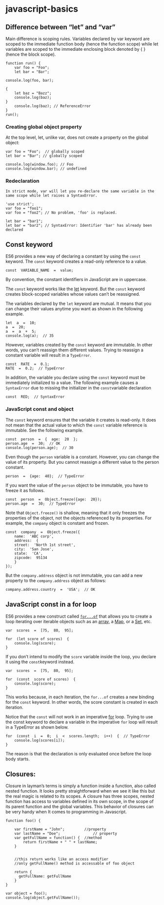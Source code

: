 
# javascript-basics


## Difference between “let” and “var”
Main difference is scoping rules. Variables declared by var keyword are scoped to the immediate function body (hence the function scope) while let variables are scoped to the immediate enclosing block denoted by { } (hence the block scope).
	
	function run() {
  		var foo = "Foo";
  		let bar = "Bar";
	
	console.log(foo, bar);
  	
  	{
    	let baz = "Bazz";
    	console.log(baz);
  	}
  		console.log(baz); // ReferenceError
	}
	run();
	

### Creating global object property

At the top level, let, unlike var, does not create a property on the global object:

	var foo = "Foo";  // globally scoped
	let bar = "Bar"; // globally scoped

	console.log(window.foo); // Foo
	console.log(window.bar); // undefined
	
### Redeclaration

	In strict mode, var will let you re-declare the same variable in the same scope while let raises a SyntaxError.

	'use strict';
	var foo = "foo1";
	var foo = "foo2"; // No problem, 'foo' is replaced.

	let bar = "bar1";
	let bar = "bar2"; // SyntaxError: Identifier 'bar' has already been declared

## Const keyword

ES6 provides a new way of declaring a constant by using the  `const`  keyword. The  `const`  keyword creates a read-only reference to a value.

	const  VARIABLE_NAME  =  value;

By convention, the constant identifiers in JavaScript are in uppercase.

The  `const`  keyword works like the  [let](http://www.javascripttutorial.net/es6/javascript-let/)  keyword. But the  `const`  keyword creates block-scoped variables whose values can’t be reassigned.

The variables declared by the  `let`  keyword are mutual. It means that you can change their values anytime you want as shown in the following example.
	
	let  a  =  10;
	a  =  20;
	a  =  a  +  5;
	console.log(a);  // 35

However, variables created by the  `const`  keyword are immutable. In other words, you can’t reassign them different values. Trying to reassign a constant variable will result in a  `TypeError`.

	const  RATE  =  0.1;
	RATE  =  0.2;  // TypeError

In addition, the variable you declare using the  `const`  keyword must be immediately initialized to a value. The following example causes a  `SyntaxError`  due to missing the initializer in the  `const`variable declaration

	const  RED;  // SyntaxError

### JavaScript const and object

The  `const`  keyword ensures that the variable it creates is read-only. It does not mean that the actual value to which the  `const`  variable reference is immutable. See the following example.
	
	const  person  =  {  age:  20  };
	person.age  =  30;  // OK
	console.log(person.age);  // 30

Even though the  `person`  variable is a constant. However, you can change the value of its property. But you cannot reassign a different value to the person constant.

	person  =  {age:  40};  // TypeError

If you want the value of the `person`  object to be immutable, you have to freeze it as follows.

	const  person  =  Object.freeze({age:  20});
	person.age  =  30;  // TypeError

Note that  `Object.freeze()`  is shallow, meaning that it only freezes the properties of the object, not the objects referenced by its properties. For example, the  `company` object is constant and frozen.

	const  company  =  Object.freeze({
		name:  'ABC corp',
		address:  {
		street:  'North 1st street',
		city:  'San Jose',
		state:  'CA',
		zipcode:  95134
		}
	});

But the  `company.address`  object is not immutable, you can add a new property to the  `company.address`  object as follows:

	company.address.country  =  'USA';  // OK	

## JavaScript const in a for loop

ES6 provides a new construct called  [`for...of`](http://www.javascripttutorial.net/es6/javascript-for-of/)  that allows you to create a loop iterating over iterable objects such as an [array](http://www.javascripttutorial.net/javascript-array/), a  [Map](http://www.javascripttutorial.net/es6/javascript-map/), or a  [Set](http://www.javascripttutorial.net/es6/javascript-set/), etc.

	var  scores  =  [75,  80,  95];

	for  (let score of scores)  {
		console.log(score);
	}

If you don’t intend to modify the  `score`  variable inside the loop, you declare it using the  `const`keyword instead.

	var  scores  =  [75,  80,  95];

	for  (const  score of scores)  {
		console.log(score);
	}

This works because, in each iteration, the  `for...of` creates a new binding for the  `const`  keyword. In other words, the score constant is created in each iteration.

Notice that the  `const`  will not work in an imperative  [for](http://www.javascripttutorial.net/javascript-for-loop/) loop. Trying to use the const keyword to declare a variable in the imperative  `for`  loop will result in a TypeError as shown below.
	
	for  (const  i  =  0;  i  <  scores.length;  i++)  {  // TypeError
		console.log(scores[i]);
	}

The reason is that the declaration is only evaluated once before the loop body starts.

## Closures:
Closure in layman’s terms is simply a function inside a function, also called nested function. It looks pretty straightforward when we see it like this but the real magic is related to its scopes. A closure has three scopes, nested function has access to variables defined in its own scope, in the scope of its parent function and the global variables. This behavior of closures can be very handy when It comes to programming in Javascript.

```
function foo() {
  
	var firstName = "John";			//property
  	var lastName = "Doe";				// property
	var getFullName = function() {	//method
		return firstName + " " + lastName;
	}
	
	
	//this return works like an access modifier
	//only getFullName() method is accessable of foo object
	
	return {		
	  getFullName: getFullName
	}
}

var object = foo();
console.log(object.getFullName());
```

